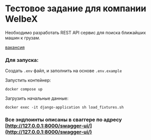 # Тестовое задание для компании WelbeX

Необходимо разработать REST API сервиc для поиска ближайших машин к грузам.

[вакансия](https://hh.ru/vacancy/95118011)

### Для запуска:
Создать `.env` файл, и заполнить на основе `.env.example`

Запустить контейнер:
```
docker compose up
```

Загрузить начальные данные:
```
docker exec -it django-application sh load_fixtures.sh
```

### Все эндпоинты описаны в сваггере по адресу [http://127.0.0.1:8000/swagger-ui/](http://127.0.0.1:8000/swagger-ui/)